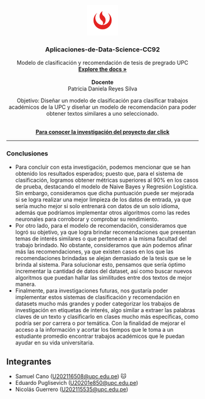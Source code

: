 <!-- HEADER PROJECT LOGO -->
<div align="center">
  <a href="https://github.com/EduardoPuglisevich/Aplicaciones-de-Data-Science.git">
    <img src="img/UPC_logo.png" alt="Logo UPC" width="80" height="80">
  </a>

  <h3 align="center"> Aplicaciones-de-Data-Science-CC92</h3>

  <p align="center">
    Modelo de clasificación y recomendación de tesis de pregrado UPC
    <br/>
    <a href=""><strong>Explore the docs »</strong></a>
    <br/>
    <br/>
    <strong>Docente</strong>
    <br/>
    Patricia Daniela Reyes Silva
  </p>
  <p align="center">
    Objetivo: Diseñar un modelo de clasificación para clasificar trabajos académicos de la UPC y diseñar un modelo de recomendación para poder obtener textos similares a uno seleccionado.
  </p>
  <br/>
  <a href="https://docs.google.com/document/d/1ZLV04htsHfDt8a1REZJzgE-mr9IwTQdOw6Zph7msCbU/edit?usp=sharing" target="_blank"><strong>Para conocer la investigación del proyecto dar click</strong></a>
  <br/>
</div>
<!-- CONCLUSIONES -->
<hr/>
<h3>Conclusiones</h4>

- Para concluir con esta investigación, podemos mencionar que se han obtenido los resultados esperados; puesto que, para el sistema de clasificación, logramos obtener métricas superiores al 90% en los casos de prueba, destacando el modelo de Naive Bayes y Regresión Logística. Sin embargo, consideramos que dicha puntuación puede ser mejorada si se logra realizar una mejor limpieza de los datos de entrada, ya que sería mucho mejor si solo entrenará con datos de un solo idioma, además que podríamos implementar otros algoritmos como las redes neuronales para corroborar y comprobar su rendimiento.
- Por otro lado, para el modelo de recomendación, consideramos que logró su objetivo, ya que logra brindar recomendaciones que presentan temas de interés similares o que pertenecen a la misma facultad del trabajo brindado. No obstante, consideramos que aún podemos afinar más las recomendaciones, ya que existen casos en los que las recomendaciones brindadas se alejan demasiado de la tesis que se le brinda al sistema. Para solucionar esto, pensamos que sería óptimo incrementar la cantidad de datos del dataset, así como buscar nuevos algoritmos que puedan hallar las similitudes entre dos textos de mejor manera.
- Finalmente, para investigaciones futuras, nos gustaría poder implementar estos sistemas de clasificación y recomendación en datasets mucho más grandes y poder categorizar los trabajos de investigación en etiquetas de interés, algo similar a extraer las palabras claves de un texto y clasificarlo en clases mucho más específicas, como podría ser por carrera o por temática. Con la finalidad de mejorar el acceso a la información y acortar los tiempos que le toma a un estudiante promedio encontrar trabajos académicos que le puedan ayudar en su vida universitaria.

<!-- TEAM MEMBERS -->
## Integrantes

- Samuel Cano (U202116508@upc.edu.pe) 🐱
- Eduardo Puglisevich (U20201e850@upc.edu.pe)
- Nicolás Guerrero (U202115535@upc.edu.pe)
